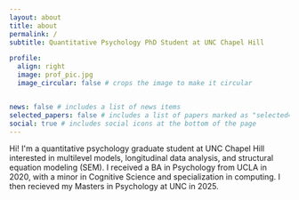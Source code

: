 ```yaml
---
layout: about
title: about
permalink: /
subtitle: Quantitative Psychology PhD Student at UNC Chapel Hill

profile:
  align: right
  image: prof_pic.jpg
  image_circular: false # crops the image to make it circular


news: false # includes a list of news items
selected_papers: false # includes a list of papers marked as "selected={true}"
social: true # includes social icons at the bottom of the page
---
```


Hi! I'm a quantitative psychology graduate student at UNC Chapel Hill interested in multilevel models, longitudinal data analysis, and structural equation modeling (SEM). I received a BA in Psychology from UCLA in 2020, with a minor in Cognitive Science and specialization in computing. I then recieved my Masters in Psychology at UNC in 2025.
